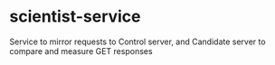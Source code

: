 # scientist-service
Service to mirror requests to Control server, and Candidate server to compare and measure GET responses
